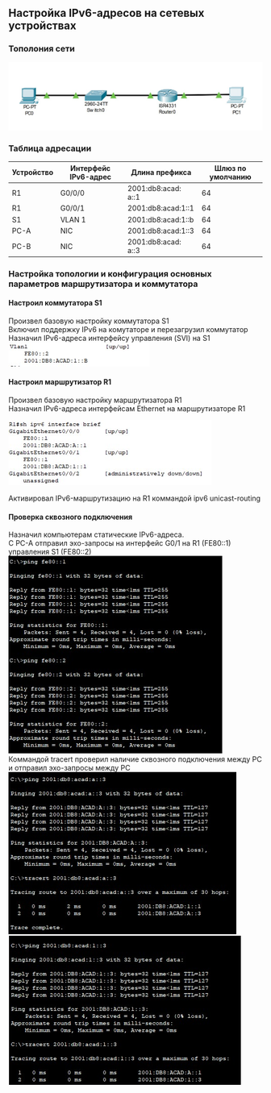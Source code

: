 ## Настройка IPv6-адресов на сетевых устройствах

### Тополония сети
![](https://github.com/permakov/otus/blob/main/lab4/schema.jpg)

### Таблица адресации

Устройство |	Интерфейс	IPv6-адрес |	Длина префикса |	Шлюз по умолчанию  
-----------|-----------------------|-----------------|-------------------
R1 |	G0/0/0 |	2001:db8:acad: a::1 |	64 |	—
R1 |	G0/0/1 |	 2001:db8:acad:1::1 | 	64 |	—
S1 |	VLAN 1 |	2001:db8:acad:1::b |	64 |	—
PC-A |	NIC |	2001:db8:acad:1::3 |	64 |	fe80::1
PC-B | 	NIC |	2001:db8:acad: a::3 |	64 |	fe80::1

### Настройка топологии и конфигурация основных параметров маршрутизатора и коммутатора  
#### Настроил коммутатора S1  
Произвел базовую настройку коммутатора S1  
Включил поддержку IPv6 на комутаторе и перезагрузил коммутатор
Назначил IPv6-адреса интерфейсу управления (SVI) на S1  
![](https://github.com/permakov/otus/blob/main/lab4/SVI_S1.jpg)  
  
#### Настроил маршрутизатор R1
Произвел базовую настройку маршрутизатора R1  
Назначил IPv6-адреса интерфейсам Ethernet на маршрутизаторе R1  

![](https://github.com/permakov/otus/blob/main/lab4/R1_interface.jpg)  
  
Активировал IPv6-маршрутизацию на R1 коммандой ipv6 unicast-routing
  
#### Проверка сквозного подключения
Назначил компьютерам статические IPv6-адреса.  
С PC-A отправил эхо-запросы на интерфейс G0/1 на R1 (FE80::1) управления S1 (FE80::2)  
![](https://github.com/permakov/otus/blob/main/lab4/Ping%20_S1_R1.jpg)  
Коммандой tracert проверил наличие сквозного подключения между PC и отправил эхо-запросы между PC  
![](https://github.com/permakov/otus/blob/main/lab4/Ping_A.jpg)  
![](https://github.com/permakov/otus/blob/main/lab4/Ping_B.jpg)  

